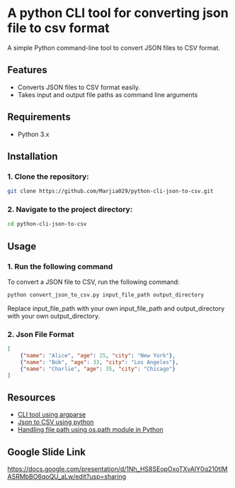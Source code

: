 # A python CLI tool for converting json file to csv format

A simple Python command-line tool to convert JSON files to CSV format.

## Features

- Converts JSON files to CSV format easily.
- Takes input and output file paths as command line arguments

## Requirements

- Python 3.x

## Installation

### 1. Clone the repository:
   ```bash
   git clone https://github.com/Marjia029/python-cli-json-to-csv.git
   ```
### 2. Navigate to the project directory:
   ```bash
   cd python-cli-json-to-csv
   ```
## Usage
### 1. Run the following command
To convert a JSON file to CSV, run the following command:

```bash
python convert_json_to_csv.py input_file_path output_directory
```
Replace input_file_path with your own input_file_path and output_directory with your own output_directory.

### 2. Json File Format
```json
[
    {"name": "Alice", "age": 25, "city": "New York"},
    {"name": "Bob", "age": 33, "city": "Los Angeles"},
    {"name": "Charlie", "age": 35, "city": "Chicago"}
]
```

## Resources
- [CLI tool using argparse](https://www.qodo.ai/blog/creating-powerful-command-line-tools-in-python-a-practical-guide/)
- [Json to CSV using python](https://learnpython.com/blog/python-json-to-csv/)
- [Handling file path using os.path module in Python](https://www.geeksforgeeks.org/argparse-python-command-line-options/)

## Google Slide Link
https://docs.google.com/presentation/d/1Nh_HS8SEopOxoTXvAIY0q210tlMASRMbBO6qoQU_aLw/edit?usp=sharing